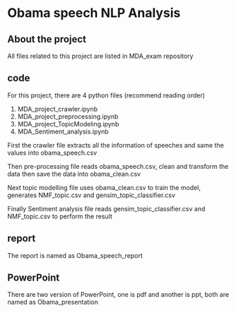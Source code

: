 # Obama speech NLP Analysis

## About the project

All files related to this project are listed in MDA_exam repository

## code
For this project, there are 4 python files (recommend reading order)
1. MDA_project_crawler.ipynb
2. MDA_project_preprocessing.ipynb
3. MDA_project_TopicModeling.ipynb
4. MDA_Sentiment_analysis.ipynb

First the crawler file extracts all the information of speeches and same the values into obama_speech.csv

Then pre-processing file reads obama_speech.csv, clean and transform the data then save the data into obama_clean.csv

Next topic modelling file uses obama_clean.csv to train the model, generates NMF_topic.csv and gensim_topic_classifier.csv

Finally Sentiment analysis file reads gensim_topic_classifier.csv and NMF_topic.csv to perform the result

## report
The report is named as Obama_speech_report

## PowerPoint
There are two version of PowerPoint, one is pdf and another is ppt, both are named as Obama_presentation


